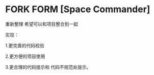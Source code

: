 # FORK FORM [Space Commander]

重新整理 希望可以和项目整合到一起

实现：

1.更完善的代码校验

2.更方便的项目使用

3.更合理的代码提示和 代码不规范处提示。

